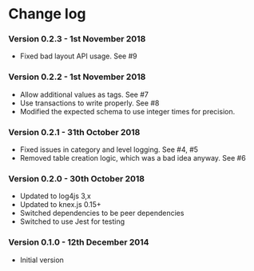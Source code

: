 Change log
==========


### Version 0.2.3 - 1st November 2018

 * Fixed bad layout API usage. See #9


### Version 0.2.2 - 1st November 2018

 * Allow additional values as tags. See #7
 * Use transactions to write properly. See #8
 * Modified the expected schema to use integer times for precision. 


### Version 0.2.1 - 31th October 2018

 * Fixed issues in category and level logging. See #4, #5
 * Removed table creation logic, which was a bad idea anyway. See #6


### Version 0.2.0 - 30th October 2018

 * Updated to log4js 3,x
 * Updated to knex.js 0.15+
 * Switched dependencies to be peer dependencies
 * Switched to use Jest for testing


### Version 0.1.0 - 12th December 2014

 * Initial version